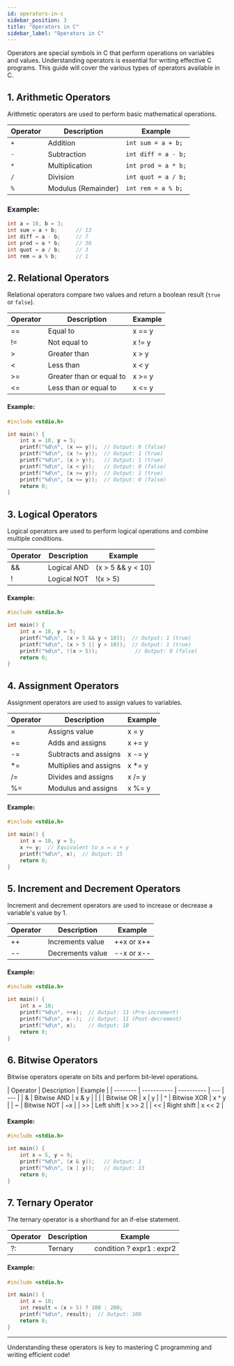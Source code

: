 ```yaml
---
id: operators-in-c
sidebar_position: 3
title: "Operators in C"
sidebar_label: "Operators in C"
---
```


Operators are special symbols in C that perform operations on variables and values. Understanding operators is essential for writing effective C programs. This guide will cover the various types of operators available in C.

## 1. Arithmetic Operators

Arithmetic operators are used to perform basic mathematical operations.

| Operator | Description         | Example             |
| -------- | ------------------- | ------------------- |
| `+`      | Addition            | `int sum = a + b;`  |
| `-`      | Subtraction         | `int diff = a - b;` |
| `*`      | Multiplication      | `int prod = a * b;` |
| `/`      | Division            | `int quot = a / b;` |
| `%`      | Modulus (Remainder) | `int rem = a % b;`  |

### Example:

```c
int a = 10, b = 3;
int sum = a + b;      // 13
int diff = a - b;     // 7
int prod = a * b;     // 30
int quot = a / b;     // 3
int rem = a % b;      // 1
```

## 2. Relational Operators

Relational operators compare two values and return a boolean result (`true` or `false`).

| Operator | Description              | Example |
| -------- | ------------------------ | ------- |
| ==       | Equal to                 | x == y  |
| !=       | Not equal to             | x != y  |
| \>       | Greater than             | x \> y  |
| \<       | Less than                | x \< y  |
| \>=      | Greater than or equal to | x \>= y |
| \<=      | Less than or equal to    | x \<= y |

#### Example:

```c
#include <stdio.h>

int main() {
    int x = 10, y = 5;
    printf("%d\n", (x == y));  // Output: 0 (false)
    printf("%d\n", (x != y));  // Output: 1 (true)
    printf("%d\n", (x > y));   // Output: 1 (true)
    printf("%d\n", (x < y));   // Output: 0 (false)
    printf("%d\n", (x >= y));  // Output: 1 (true)
    printf("%d\n", (x <= y));  // Output: 0 (false)
    return 0;
}
```

## 3. Logical Operators

Logical operators are used to perform logical operations and combine multiple conditions.

| Operator | Description | Example             |
| -------- | ----------- | ------------------- |
| &&       | Logical AND | (x \> 5 && y \< 10) |
| !        | Logical NOT | !(x \> 5)           |

#### Example:

```c
#include <stdio.h>

int main() {
    int x = 10, y = 5;
    printf("%d\n", (x > 5 && y < 10));  // Output: 1 (true)
    printf("%d\n", (x > 5 || y > 10));  // Output: 1 (true)
    printf("%d\n", !(x > 5));            // Output: 0 (false)
    return 0;
}
```

## 4. Assignment Operators

Assignment operators are used to assign values to variables.

| Operator | Description            | Example |
| -------- | ---------------------- | ------- |
| =        | Assigns value          | x = y   |
| +=       | Adds and assigns       | x += y  |
| -=       | Subtracts and assigns  | x -= y  |
| \*=      | Multiplies and assigns | x \*= y |
| /=       | Divides and assigns    | x /= y  |
| %=       | Modulus and assigns    | x %= y  |

#### Example:

```c
#include <stdio.h>

int main() {
    int x = 10, y = 5;
    x += y;  // Equivalent to x = x + y
    printf("%d\n", x);  // Output: 15
    return 0;
}
```

## 5. Increment and Decrement Operators

Increment and decrement operators are used to increase or decrease a variable's value by 1.

| Operator | Description      | Example    |
| -------- | ---------------- | ---------- |
| ++       | Increments value | ++x or x++ |
| --       | Decrements value | --x or x-- |

#### Example:

```c
#include <stdio.h>

int main() {
    int x = 10;
    printf("%d\n", ++x);  // Output: 11 (Pre-increment)
    printf("%d\n", x--);  // Output: 11 (Post-decrement)
    printf("%d\n", x);    // Output: 10
    return 0;
}
```

## 6. Bitwise Operators

Bitwise operators operate on bits and perform bit-level operations.

| Operator | Description | Example    |
| -------- | ----------- | ---------- | --- | --- |
| &        | Bitwise AND | x & y      |
|          |             | Bitwise OR | x   | y   |
| ^        | Bitwise XOR | x ^ y      |
| ~        | Bitwise NOT | ~x         |
| \>\>     | Left shift  | x \>\> 2   |
| \<\<     | Right shift | x \<\< 2   |

#### Example:

```c
#include <stdio.h>

int main() {
    int x = 5, y = 9;
    printf("%d\n", (x & y));   // Output: 1
    printf("%d\n", (x | y));   // Output: 13
    return 0;
}

```

## 7. Ternary Operator

The ternary operator is a shorthand for an if-else statement.

| Operator | Description | Example                   |
| -------- | ----------- | ------------------------- |
| ?:       | Ternary     | condition ? expr1 : expr2 |

#### Example:

```c
#include <stdio.h>

int main() {
    int x = 10;
    int result = (x > 5) ? 100 : 200;
    printf("%d\n", result);  // Output: 100
    return 0;
}

```

---

Understanding these operators is key to mastering C programming and writing efficient code!
